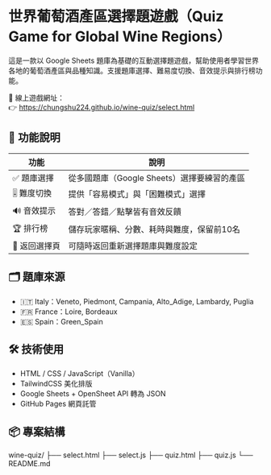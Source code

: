 # 世界葡萄酒產區選擇題遊戲（Quiz Game for Global Wine Regions）

這是一款以 Google Sheets 題庫為基礎的互動選擇題遊戲，幫助使用者學習世界各地的葡萄酒產區與品種知識。支援題庫選擇、難易度切換、音效提示與排行榜功能。


📍 線上遊戲網址：  
👉 https://chungshu224.github.io/wine-quiz/select.html

## 🔧 功能說明

| 功能 | 說明 |
|------|------|
| ✅ 題庫選擇 | 從多國題庫（Google Sheets）選擇要練習的產區 |
| 🎚️ 難度切換 | 提供「容易模式」與「困難模式」選擇 |
| 🔊 音效提示 | 答對／答錯／點擊皆有音效反饋 |
| 🏆 排行榜 | 儲存玩家暱稱、分數、耗時與難度，保留前10名 |
| 🔄 返回選擇頁 | 可隨時返回重新選擇題庫與難度設定 |

## 🗂 題庫來源

- 🇮🇹 Italy：Veneto, Piedmont, Campania, Alto_Adige, Lambardy, Puglia  
- 🇫🇷 France：Loire, Bordeaux  
- 🇪🇸 Spain：Green_Spain  

## 🛠 技術使用

- HTML / CSS / JavaScript（Vanilla）
- TailwindCSS 美化排版
- Google Sheets + OpenSheet API 轉為 JSON
- GitHub Pages 網頁託管

## 📦 專案結構

wine-quiz/
├── select.html
├── select.js
├── quiz.html
├── quiz.js
└── README.md

